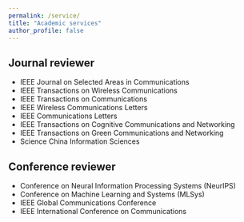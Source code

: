 ```yaml
---
permalink: /service/
title: "Academic services"
author_profile: false
---
```


## Journal reviewer

* IEEE Journal on Selected Areas in Communications
* IEEE Transactions on Wireless Communications
* IEEE Transactions on Communications
* IEEE Wireless Communications Letters
* IEEE Communications Letters
* IEEE Transactions on Cognitive Communications and Networking
* IEEE Transactions on Green Communications and Networking
* Science China Information Sciences 

## Conference reviewer

* Conference on Neural Information Processing Systems (NeurIPS)
* Conference on Machine Learning and Systems (MLSys)
* IEEE Global Communications Conference
* IEEE International Conference on Communications